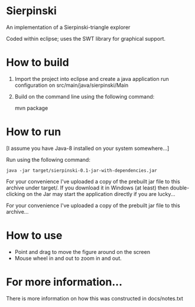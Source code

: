 # Sierpinski
An implementation of a Sierpinski-triangle explorer

Coded within eclipse; uses the SWT library for graphical support.

# How to build
1. Import the project into eclipse and create a java application run 
   configuration on src/main/java/sierpinski/Main
2. Build on the command line using the following command:

    mvn package

# How to run
[I assume you have Java-8 installed on your system somewhere...]

Run using the following command:

    java -jar target/sierpinski-0.1-jar-with-dependencies.jar
 
For your convenience I've uploaded a copy of the prebuilt jar file 
to this archive under target/. If you download it in Windows (at
least) then double-clicking on the Jar may start the application
directly if you are lucky...
 
For your convenience I've uploaded a copy of the prebuilt jar file 
to this archive...
 
# How to use
* Point and drag to move the figure around on the screen
* Mouse wheel in and out to zoom in and out.

# For more information...
There is more information on how this was constructed in docs/notes.txt
